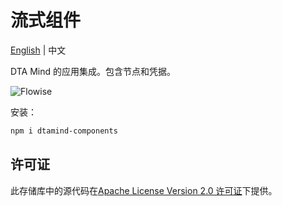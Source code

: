 <!-- markdownlint-disable MD030 -->

# 流式组件

[English](./README.md) | 中文

DTA Mind 的应用集成。包含节点和凭据。

![Flowise](https://github.com/FlowiseAI/Flowise/blob/main/images/flowise_agentflow.gif?raw=true)

安装：

```bash
npm i dtamind-components
```

## 许可证

此存储库中的源代码在[Apache License Version 2.0 许可证](https://github.com/DtamindAI/Dtamind/blob/master/LICENSE.md)下提供。
